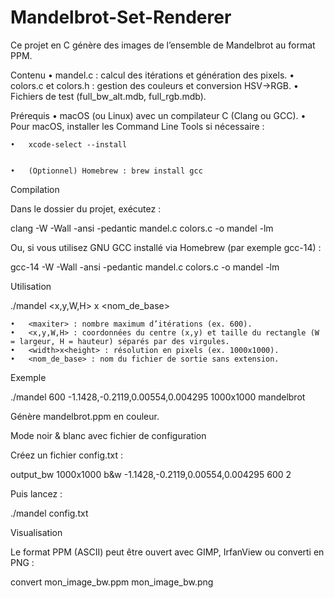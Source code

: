 # Mandelbrot-Set-Renderer

Ce projet en C génère des images de l’ensemble de Mandelbrot au format PPM.

Contenu
	•	mandel.c : calcul des itérations et génération des pixels.
	•	colors.c et colors.h : gestion des couleurs et conversion HSV→RGB.
	•	Fichiers de test (full_bw_alt.mdb, full_rgb.mdb).

Prérequis
	•	macOS (ou Linux) avec un compilateur C (Clang ou GCC).
	•	Pour macOS, installer les Command Line Tools si nécessaire :

	•	xcode-select --install


	•	(Optionnel) Homebrew : brew install gcc

Compilation

Dans le dossier du projet, exécutez :

clang -W -Wall -ansi -pedantic mandel.c colors.c -o mandel -lm

Ou, si vous utilisez GNU GCC installé via Homebrew (par exemple gcc-14) :

gcc-14 -W -Wall -ansi -pedantic mandel.c colors.c -o mandel -lm

Utilisation

./mandel <maxiter> <x,y,W,H> <width>x<height> <nom_de_base>

	•	<maxiter> : nombre maximum d’itérations (ex. 600).
	•	<x,y,W,H> : coordonnées du centre (x,y) et taille du rectangle (W = largeur, H = hauteur) séparés par des virgules.
	•	<width>x<height> : résolution en pixels (ex. 1000x1000).
	•	<nom_de_base> : nom du fichier de sortie sans extension.

Exemple

./mandel 600 -1.1428,-0.2119,0.00554,0.004295 1000x1000 mandelbrot

Génère mandelbrot.ppm en couleur.

Mode noir & blanc avec fichier de configuration

Créez un fichier config.txt :

output_bw
1000x1000
b&w
-1.1428,-0.2119,0.00554,0.004295
600
2

Puis lancez :

./mandel config.txt

Visualisation

Le format PPM (ASCII) peut être ouvert avec GIMP, IrfanView ou converti en PNG :

convert mon_image_bw.ppm mon_image_bw.png


